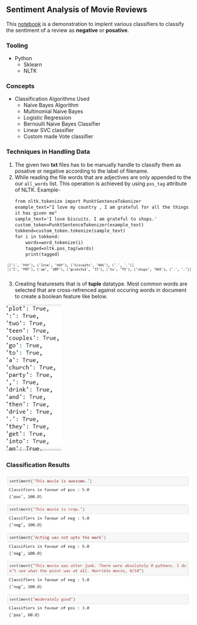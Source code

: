 ## Sentiment Analysis of Movie Reviews

This [notebook](https://github.com/RheagalFire/Sentiment-Analysis-of-Movie-Reviews/blob/master/Sentiment%20Analysis%20.ipynb) is a demonstration to implent various classifiers to classify the sentiment of a review as **negative** or **posative**.

### Tooling

- Python
    - Sklearn
    - NLTK
### Concepts

- Classification Algorithms Used
    - Naive Bayes Algorithm 
    - Multinomial Naive Bayes
    - Logistic Regression
    - Bernoulli Naive Bayes Classifier
    - Linear SVC classifier
    - Custom made Vote classifier

### Techniques in Handling Data 

1. The given two **txt** files has to be manually handle to classify them as posative or negative according to the label of filename. 
2. While reading the file words that are adjectives are only appended to the our `all_words` list. This operation is achieved by using `pos_tag` attribute of NLTK.
    Example- 
    ```
    from nltk.tokenize import PunktSentenceTokenizer
    example_text="I love my country , I am grateful for all the things it has given me"
    sample_text='I love biscuits. I am grateful to shops.'
    custom_token=PunktSentenceTokenizer(example_text)
    tokkend=custom_token.tokenize(sample_text)
    for i in tokkend:
        words=word_tokenize(i)
        tagged=nltk.pos_tag(words)
        print(tagged) 
    ```
![output](https://github.com/RheagalFire/Images/blob/main/Capture.JPG)

3. Creating featuresets that is of **tuple** datatype. Most common words are selected that are cross-refrenced against occuring words in document to create a boolean feature like below.

![output 2](https://github.com/RheagalFire/Images/blob/main/Capture2.JPG)

### Classification Results 

![Results](https://github.com/RheagalFire/Images/blob/main/Capture3.JPG)



